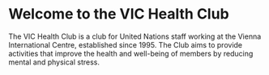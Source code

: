 # Welcome to the VIC Health Club

The VIC Health Club is a club for United Nations staff working at the Vienna International Centre, established since 1995. The Club aims to provide activities that improve the health and well-being of members by reducing mental and physical stress.
